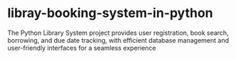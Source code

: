# libray-booking-system-in-python
The Python Library System project provides user registration, book search,
borrowing, and due date tracking, with efficient database management and
user-friendly interfaces for a seamless experience
